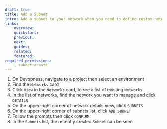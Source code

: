 ```yaml
---
draft: true
title: Add a Subnet
intro: Add a subnet to your network when you need to define custom network topology within a network.
links:
    overview:
    quickstart:
    previous:
    next:
    guides:
    related:
    featured:
required_permissions:
    - subnet:create
---
```


1. On Devopness, navigate to a project then select an environment
1. Find the `Networks` card
1. Click `View` in the `Networks` card, to see a list of existing `Networks`
1. In the list of networks, find the network you want to manage and click `DETAILS`
1. On the upper-right corner of network details view, click `SUBNETS`
1. On the upper-right corner of subnets list, click `ADD SUBNET`
1. Follow the prompts then click `CONFIRM`
1. In the `Subnets` list, the recently created `Subnet` can be seen
